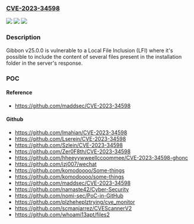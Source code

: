 ### [CVE-2023-34598](https://cve.mitre.org/cgi-bin/cvename.cgi?name=CVE-2023-34598)
![](https://img.shields.io/static/v1?label=Product&message=n%2Fa&color=blue)
![](https://img.shields.io/static/v1?label=Version&message=n%2Fa%20&color=brightgreen)
![](https://img.shields.io/static/v1?label=Vulnerability&message=n%2Fa&color=brightgreen)

### Description

Gibbon v25.0.0 is vulnerable to a Local File Inclusion (LFI) where it's possible to include the content of several files present in the installation folder in the server's response.

### POC

#### Reference
- https://github.com/maddsec/CVE-2023-34598

#### Github
- https://github.com/Imahian/CVE-2023-34598
- https://github.com/Lserein/CVE-2023-34598
- https://github.com/Szlein/CVE-2023-34598
- https://github.com/Zer0F8th/CVE-2023-34598
- https://github.com/hheeyywweellccoommee/CVE-2023-34598-ghonc
- https://github.com/izj007/wechat
- https://github.com/komodoooo/Some-things
- https://github.com/komodoooo/some-things
- https://github.com/maddsec/CVE-2023-34598
- https://github.com/namaste42/Cyber-Security
- https://github.com/nomi-sec/PoC-in-GitHub
- https://github.com/plzheheplztrying/cve_monitor
- https://github.com/scmanjarrez/CVEScannerV2
- https://github.com/whoami13apt/files2

